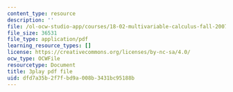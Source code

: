 ```yaml
---
content_type: resource
description: ''
file: /ol-ocw-studio-app/courses/18-02-multivariable-calculus-fall-2007/dfd7a35b2f7fbd9a008b3431bc95188b_0D4BbCa4gHo.pdf
file_size: 36531
file_type: application/pdf
learning_resource_types: []
license: https://creativecommons.org/licenses/by-nc-sa/4.0/
ocw_type: OCWFile
resourcetype: Document
title: 3play pdf file
uid: dfd7a35b-2f7f-bd9a-008b-3431bc95188b
---
```

